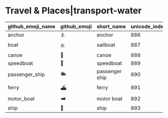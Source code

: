 # Travel & Places|transport-water

|github_emoji_name|github_emoji|short_name|unicode_index|
|---|---|---|---|
|anchor|:anchor:|anchor|886|
|boat|:boat:|sailboat|887|
|canoe|:canoe:|canoe|888|
|speedboat|:speedboat:|speedboat|889|
|passenger_ship|:passenger_ship:|passenger ship|890|
|ferry|:ferry:|ferry|891|
|motor_boat|:motor_boat:|motor boat|892|
|ship|:ship:|ship|893|
